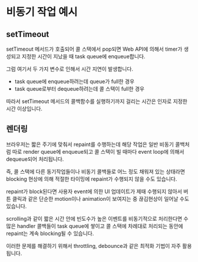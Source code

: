 # 비동기 작업 예시

## setTimeout

setTimeout 메서드가 호출되어 콜 스택에서 pop되면 Web API에 의해서 timer가 생성되고 지정한 시간이 지났을 때 task queue에 enqueue합니다.

그럼 여기서 두 가지 변수로 인해서 시간 지연이 발생합니다.

- task queue에 enqueue하려는데 queue가 full한 경우
- task queue로부터 dequeue하려는데 콜 스택이 full한 경우

따라서 setTimeout 메서드의 콜백함수를 실행하기까지 걸리는 시간은 인자로 지정한 시간 이상입니다.

## 렌더링

브라우저는 짧은 주기에 맞춰서 repaint를 수행하는데 해당 작업은 일반 비동기 콜백처럼 따로 render queue에 enqueue되고 콜 스택이 빌 때마다 event loop에 의해서 dequeue되어 처리됩니다.

즉, 콜 스택에 다른 동기작업들이나 비동기 콜백들로 어느 정도 채워져 있는 상태라면 blocking 현상에 의해 적절한 타이밍에 repaint가 수행되지 않을 수도 있습니다.

repaint가 block된다면 사용자 event에 의한 UI 업데이트가 제때 수행되지 않아서 버튼 클릭과 같은 단순한 motion이나 animation이 보여지는 중 끊김현상이 일어날 수도 있습니다.

scrolling과 같이 짧은 시간 안에 빈도수가 높은 이벤트를 비동기적으로 처리한다면 수많은 handler 콜백들이 task queue에 쌓이고 콜 스택에 차례대로 처리되는 동안에 repaint는 계속 blocking될 수 있습니다.

이러한 문제를 해결하기 위해서 throttling, debounce과 같은 최적화 기법이 자주 활용됩니다.
